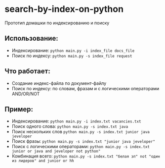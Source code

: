 # search-by-index-on-python
Прототип домашки по индексированию и поиску

## Использование:
- Индексирование:   `python main.py -i index_file docs_file`
- Поиск по индексу: `python main.py -s index_file request`

## Что работает:
- Создание индекс-файла по документ-файлу
- Поиск по индексу: по словам, фразам и с логическими операторами AND/OR/NOT

## Пример:
- Индексирование: `python main.py -i index.txt vacancies.txt`
- Поиск одного слова: `python main.py -s index.txt java`
- Поиск нескольких слов `python main.py -s index.txt junior java jeveloper`
- Поиск фразы: `python main.py -s index.txt "junior java jeveloper"`
- Поиск с логическими операторами: `python main.py -s index.txt junior or java and jeveloper not python"`
- Комбинация всего: `python main.py -s index.txt "белая зп" not "один из лидеров" and junior or hh` 
